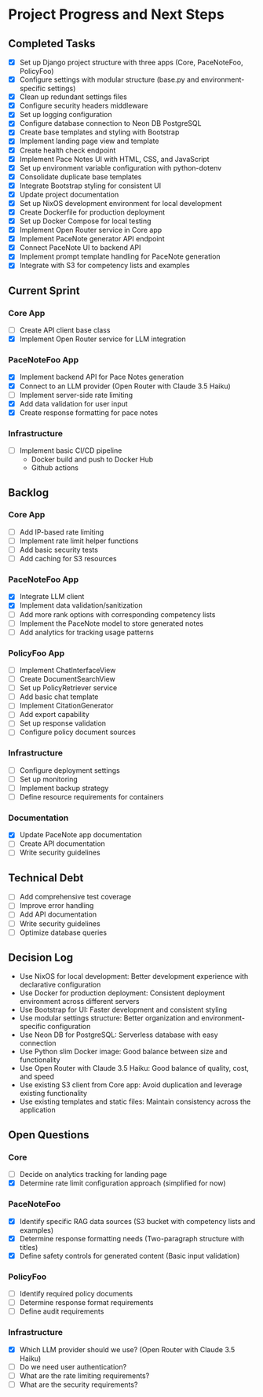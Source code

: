 # Project Progress and Next Steps

## Completed Tasks
- [x] Set up Django project structure with three apps (Core, PaceNoteFoo, PolicyFoo)
- [x] Configure settings with modular structure (base.py and environment-specific settings)
- [x] Clean up redundant settings files
- [x] Configure security headers middleware
- [x] Set up logging configuration
- [x] Configure database connection to Neon DB PostgreSQL
- [x] Create base templates and styling with Bootstrap
- [x] Implement landing page view and template
- [x] Create health check endpoint
- [x] Implement Pace Notes UI with HTML, CSS, and JavaScript
- [x] Set up environment variable configuration with python-dotenv
- [x] Consolidate duplicate base templates
- [x] Integrate Bootstrap styling for consistent UI
- [x] Update project documentation
- [x] Set up NixOS development environment for local development
- [x] Create Dockerfile for production deployment
- [x] Set up Docker Compose for local testing
- [x] Implement Open Router service in Core app
- [x] Implement PaceNote generator API endpoint
- [x] Connect PaceNote UI to backend API
- [x] Implement prompt template handling for PaceNote generation
- [x] Integrate with S3 for competency lists and examples

## Current Sprint

### Core App
- [ ] Create API client base class
- [x] Implement Open Router service for LLM integration

### PaceNoteFoo App
- [x] Implement backend API for Pace Notes generation
- [x] Connect to an LLM provider (Open Router with Claude 3.5 Haiku)
- [ ] Implement server-side rate limiting
- [x] Add data validation for user input
- [x] Create response formatting for pace notes

### Infrastructure
- [ ] Implement basic CI/CD pipeline
    - Docker build and push to Docker Hub
    - Github actions

## Backlog

### Core App
- [ ] Add IP-based rate limiting
- [ ] Implement rate limit helper functions
- [ ] Add basic security tests
- [ ] Add caching for S3 resources

### PaceNoteFoo App
- [x] Integrate LLM client
- [x] Implement data validation/sanitization
- [ ] Add more rank options with corresponding competency lists
- [ ] Implement the PaceNote model to store generated notes
- [ ] Add analytics for tracking usage patterns

### PolicyFoo App
- [ ] Implement ChatInterfaceView
- [ ] Create DocumentSearchView
- [ ] Set up PolicyRetriever service
- [ ] Add basic chat template
- [ ] Implement CitationGenerator
- [ ] Add export capability
- [ ] Set up response validation
- [ ] Configure policy document sources

### Infrastructure
- [ ] Configure deployment settings
- [ ] Set up monitoring
- [ ] Implement backup strategy
- [ ] Define resource requirements for containers

### Documentation
- [x] Update PaceNote app documentation
- [ ] Create API documentation
- [ ] Write security guidelines

## Technical Debt
- [ ] Add comprehensive test coverage
- [ ] Improve error handling
- [ ] Add API documentation
- [ ] Write security guidelines
- [ ] Optimize database queries

## Decision Log
- Use NixOS for local development: Better development experience with declarative configuration
- Use Docker for production deployment: Consistent deployment environment across different servers
- Use Bootstrap for UI: Faster development and consistent styling
- Use modular settings structure: Better organization and environment-specific configuration
- Use Neon DB for PostgreSQL: Serverless database with easy connection
- Use Python slim Docker image: Good balance between size and functionality
- Use Open Router with Claude 3.5 Haiku: Good balance of quality, cost, and speed
- Use existing S3 client from Core app: Avoid duplication and leverage existing functionality
- Use existing templates and static files: Maintain consistency across the application

## Open Questions

### Core
- [ ] Decide on analytics tracking for landing page
- [x] Determine rate limit configuration approach (simplified for now)

### PaceNoteFoo
- [x] Identify specific RAG data sources (S3 bucket with competency lists and examples)
- [x] Determine response formatting needs (Two-paragraph structure with titles)
- [x] Define safety controls for generated content (Basic input validation)

### PolicyFoo
- [ ] Identify required policy documents
- [ ] Determine response format requirements
- [ ] Define audit requirements

### Infrastructure
- [x] Which LLM provider should we use? (Open Router with Claude 3.5 Haiku)
- [ ] Do we need user authentication?
- [ ] What are the rate limiting requirements?
- [ ] What are the security requirements? 